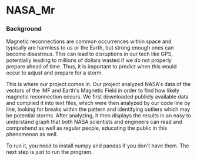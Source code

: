 # NASA_Mr 

### Background
Magnetic reconnections are common occurrences within space and typically are harmless to us or the Earth, but strong enough ones can become disastrous. This can lead to disruptions in our tech like GPS, potentially leading to millions of dollars wasted if we do not properly prepare ahead of time. Thus, it is important to predict when this would occur to adjust and prepare for a storm.


This is where our project comes in. Our project analyzed NASA's data of the vectors of the IMF and Earth's Magnetic Field in order to find how likely magnetic reconnection occurs. We first downloaded publicly available data and complied it into text files, which were then analyzed by our code line by line, looking for breaks within the pattern and identifying outliers which may be potential storms. After analyzing, it then displays the results in an easy to understand graph that both NASA scientists and engineers can read and comprehend as well as regular people, educating the public in this phenomenon as well.

To run it, you need to install numpy and pandas if you don't have them. The next step is just to run the program.
